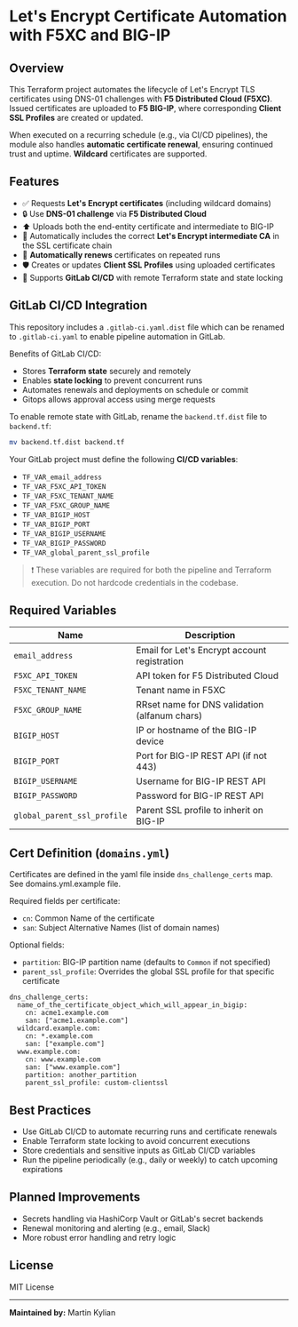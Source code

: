 # Let's Encrypt Certificate Automation with F5XC and BIG-IP

## Overview

This Terraform project automates the lifecycle of Let's Encrypt TLS certificates using DNS-01 challenges with **F5 Distributed Cloud (F5XC)**. Issued certificates are uploaded to **F5 BIG-IP**, where corresponding **Client SSL Profiles** are created or updated.

When executed on a recurring schedule (e.g., via CI/CD pipelines), the module also handles **automatic certificate renewal**, ensuring continued trust and uptime. **Wildcard** certificates are supported.

## Features

* ✅ Requests **Let's Encrypt certificates** (including wildcard domains)
* 🔒 Use **DNS-01 challenge** via **F5 Distributed Cloud**
* ⬆️ Uploads both the end-entity certificate and intermediate to BIG-IP
* 📎 Automatically includes the correct **Let's Encrypt intermediate CA** in the SSL certificate chain
* 🔁 **Automatically renews** certificates on repeated runs
* 🛡 Creates or updates **Client SSL Profiles** using uploaded certificates
* 📆 Supports **GitLab CI/CD** with remote Terraform state and state locking

## GitLab CI/CD Integration

This repository includes a `.gitlab-ci.yaml.dist` file which can be renamed to `.gitlab-ci.yaml` to enable pipeline automation in GitLab.

Benefits of GitLab CI/CD:

* Stores **Terraform state** securely and remotely
* Enables **state locking** to prevent concurrent runs
* Automates renewals and deployments on schedule or commit
* Gitops allows approval access using merge requests 

To enable remote state with GitLab, rename the `backend.tf.dist` file to `backend.tf`:

```bash
mv backend.tf.dist backend.tf
```

Your GitLab project must define the following **CI/CD variables**:

* `TF_VAR_email_address`
* `TF_VAR_F5XC_API_TOKEN`
* `TF_VAR_F5XC_TENANT_NAME`
* `TF_VAR_F5XC_GROUP_NAME`
* `TF_VAR_BIGIP_HOST`
* `TF_VAR_BIGIP_PORT`
* `TF_VAR_BIGIP_USERNAME`
* `TF_VAR_BIGIP_PASSWORD`
* `TF_VAR_global_parent_ssl_profile`

> ❗️ These variables are required for both the pipeline and Terraform execution. Do not hardcode credentials in the codebase.

## Required Variables

| Name                        | Description                                  |
| --------------------------- | -------------------------------------------- |
| `email_address`             | Email for Let's Encrypt account registration |
| `F5XC_API_TOKEN`            | API token for F5 Distributed Cloud           |
| `F5XC_TENANT_NAME`          | Tenant name in F5XC                          |
| `F5XC_GROUP_NAME`           | RRset name for DNS validation (alfanum chars)|
| `BIGIP_HOST`                | IP or hostname of the BIG-IP device          |
| `BIGIP_PORT`                | Port for BIG-IP REST API (if not 443)        |
| `BIGIP_USERNAME`            | Username for BIG-IP REST API                 |
| `BIGIP_PASSWORD`            | Password for BIG-IP REST API                 |
| `global_parent_ssl_profile` | Parent SSL profile to inherit on BIG-IP      |

## Cert Definition (`domains.yml`)

Certificates are defined in the yaml file inside `dns_challenge_certs` map. See domains.yml.example file.

Required fields per certificate:

* `cn`: Common Name of the certificate
* `san`: Subject Alternative Names (list of domain names)

Optional fields:

* `partition`: BIG-IP partition name (defaults to `Common` if not specified)
* `parent_ssl_profile`: Overrides the global SSL profile for that specific certificate

```hcl
dns_challenge_certs:
  name_of_the_certificate_object_which_will_appear_in_bigip:
    cn: acme1.example.com
    san: ["acme1.example.com"]
  wildcard.example.com:
    cn: *.example.com
    san: ["example.com"]
  www.example.com:
    cn: www.example.com
    san: ["www.example.com"]
    partition: another_partition
    parent_ssl_profile: custom-clientssl
```

## Best Practices

* Use GitLab CI/CD to automate recurring runs and certificate renewals
* Enable Terraform state locking to avoid concurrent executions
* Store credentials and sensitive inputs as GitLab CI/CD variables
* Run the pipeline periodically (e.g., daily or weekly) to catch upcoming expirations

## Planned Improvements

* Secrets handling via HashiCorp Vault or GitLab's secret backends
* Renewal monitoring and alerting (e.g., email, Slack)
* More robust error handling and retry logic

## License

MIT License

---

**Maintained by:** Martin Kylian